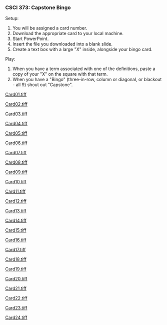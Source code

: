 ### CSCI 373: Capstone Bingo

Setup:

1. You will be assigned a card number.
2. Download the appropriate card to your local machine.
3. Start PowerPoint.
4. Insert the file you downloaded into a blank slide.
5. Create a text box with a large "X" inside, alongside your bingo card.

Play:

1. When you have a term associated with one of the definitions, paste a copy of your "X" on the square with that term.
2. When you have a "Bingo" (three-in-row, column or diagonal, or blackout - all 9) shout out "Capstone".



[Card01.tiff](https://maherou.github.io/files/CS373/Bingo/Card01.tiff)

[Card02.tiff](https://maherou.github.io/files/CS373/Bingo/Card02.tiff)

[Card03.tiff](https://maherou.github.io/files/CS373/Bingo/Card03.tiff)

[Card04.tiff](https://maherou.github.io/files/CS373/Bingo/Card04.tiff)

[Card05.tiff](https://maherou.github.io/files/CS373/Bingo/Card05.tiff)

[Card06.tiff](https://maherou.github.io/files/CS373/Bingo/Card06.tiff)

[Card07.tiff](https://maherou.github.io/files/CS373/Bingo/Card07.tiff)

[Card08.tiff](https://maherou.github.io/files/CS373/Bingo/Card08.tiff)

[Card09.tiff](https://maherou.github.io/files/CS373/Bingo/Card09.tiff)

[Card10.tiff](https://maherou.github.io/files/CS373/Bingo/Card10.tiff)

[Card11.tiff](https://maherou.github.io/files/CS373/Bingo/Card11.tiff)

[Card12.tiff](https://maherou.github.io/files/CS373/Bingo/Card12.tiff)

[Card13.tiff](https://maherou.github.io/files/CS373/Bingo/Card13.tiff)

[Card14.tiff](https://maherou.github.io/files/CS373/Bingo/Card14.tiff)

[Card15.tiff](https://maherou.github.io/files/CS373/Bingo/Card15.tiff)

[Card16.tiff](https://maherou.github.io/files/CS373/Bingo/Card16.tiff)

[Card17.tiff](https://maherou.github.io/files/CS373/Bingo/Card17.tiff)

[Card18.tiff](https://maherou.github.io/files/CS373/Bingo/Card18.tiff)

[Card19.tiff](https://maherou.github.io/files/CS373/Bingo/Card19.tiff)

[Card20.tiff](https://maherou.github.io/files/CS373/Bingo/Card20.tiff)

[Card21.tiff](https://maherou.github.io/files/CS373/Bingo/Card21.tiff)

[Card22.tiff](https://maherou.github.io/files/CS373/Bingo/Card22.tiff)

[Card23.tiff](https://maherou.github.io/files/CS373/Bingo/Card23.tiff)

[Card24.tiff](https://maherou.github.io/files/CS373/Bingo/Card24.tiff)
